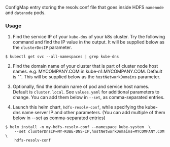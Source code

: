 ConfigMap entry storing the resolv.conf file that goes inside HDFS `namenode`
and `datanode` pods.

### Usage

  1. Find the service IP of your `kube-dns` of your k8s cluster.
     Try the following command and find the IP value in the output.
     It will be supplied below as the `clusterDnsIP` parameter.

  ```
  $ kubectl get svc --all-namespaces | grep kube-dns
  ```

  2. Find the domain name of your cluster that is part of
     cluster node host names. e.g. MYCOMPANY.COM in kube-n1.MYCOMPANY.COM.
     Default is "".  This will be supplied below as
     the `hostNetworkDomains` parameter.

  3. Optionally, find the domain name of pod and service host names.
     Default is `cluster.local`. See `values.yaml`
     for additional parameters to change. You can add them below in `--set`,
     as comma-separated entries.

  4. Launch this helm chart, `hdfs-resolv-conf`, while specifying
     the kube-dns name server IP and other parameters. (You can add multiple
     of them below in --set as comma-separated entries)

  ```
  $ helm install -n my-hdfs-resolv-conf --namespace kube-system  \
      --set clusterDnsIP=MY-KUBE-DNS-IP,hostNetworkDomains=MYCOMPANY.COM  \
      hdfs-resolv-conf
  ```
